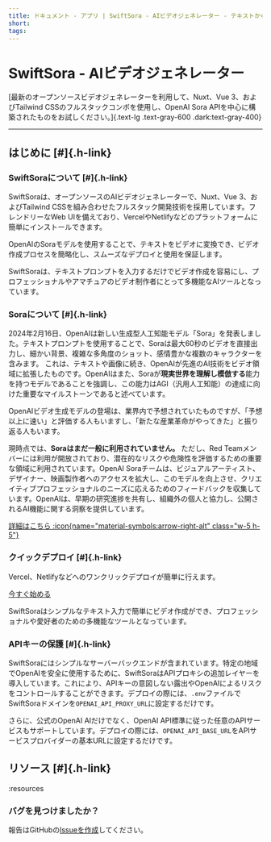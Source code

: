 ```yaml
---
title: ドキュメント - アプリ | SwiftSora - AIビデオジェネレーター - テキストからビデオと画像を生成する | SwiftSora
short:
tags:
---
```


# SwiftSora - AIビデオジェネレーター

[最新のオープンソースビデオジェネレーターを利用して、Nuxt、Vue 3、およびTailwind CSSのフルスタックコンボを使用し、OpenAI Sora APIを中心に構築されたものをお試しください。]{.text-lg .text-gray-600 .dark:text-gray-400}

---

## はじめに [#]{.h-link}

### SwiftSoraについて [#]{.h-link}

SwiftSoraは、オープンソースのAIビデオジェネレーターで、Nuxt、Vue 3、およびTailwind CSSを組み合わせたフルスタック開発技術を採用しています。フレンドリーなWeb UIを備えており、VercelやNetlifyなどのプラットフォームに簡単にインストールできます。

OpenAIのSoraモデルを使用することで、テキストをビデオに変換でき、ビデオ作成プロセスを簡略化し、スムーズなデプロイと使用を保証します。

SwiftSoraは、テキストプロンプトを入力するだけでビデオ作成を容易にし、プロフェッショナルやアマチュアのビデオ制作者にとって多機能なAIツールとなっています。

### Soraについて [#]{.h-link}

2024年2月16日、OpenAIは新しい生成型人工知能モデル「Sora」を発表しました。テキストプロンプトを使用することで、Soraは最大60秒のビデオを直接出力し、細かい背景、複雑な多角度のショット、感情豊かな複数のキャラクターを含みます。
これは、テキストや画像に続き、OpenAIが先進のAI技術をビデオ領域に拡張したものです。OpenAIはまた、Soraが**現実世界を理解し模倣する**能力を持つモデルであることを強調し、この能力はAGI（汎用人工知能）の達成に向けた重要なマイルストーンであると述べています。

OpenAIビデオ生成モデルの登場は、業界内で予想されていたものですが、「予想以上に速い」と評価する人もいますし、「新たな産業革命がやってきた」と振り返る人もいます。

現時点では、**Soraはまだ一般に利用されていません。** ただし、Red Teamメンバーには利用が開放されており、潜在的なリスクや危険性を評価するための重要な領域に利用されています。OpenAI Soraチームは、ビジュアルアーティスト、デザイナー、映画製作者へのアクセスを拡大し、このモデルを向上させ、クリエイティブプロフェッショナルのニーズに応えるためのフィードバックを収集しています。OpenAIは、早期の研究進捗を共有し、組織外の個人と協力し、公開されるAI機能に関する洞察を提供しています。

[詳細はこちら :icon{name="material-symbols:arrow-right-alt" class="w-5 h-5"}](https://openai.com/sora)

### クイックデプロイ [#]{.h-link}

Vercel、Netlifyなどへのワンクリックデプロイが簡単に行えます。

[今すぐ始める](https://github.com/jasonwang178/SwiftSora)

SwiftSoraはシンプルなテキスト入力で簡単にビデオ作成ができ、プロフェッショナルや愛好者のための多機能なツールとなっています。

### APIキーの保護 [#]{.h-link}

SwiftSoraにはシンプルなサーバーバックエンドが含まれています。特定の地域でOpenAIを安全に使用するために、SwiftSoraはAPIプロキシの追加レイヤーを導入しています。これにより、APIキーの意図しない露出やOpenAIによるリスクをコントロールすることができます。デプロイの際には、`.env`ファイルでSwiftSoraドメインを`OPENAI_API_PROXY_URL`に設定するだけです。

さらに、公式のOpenAI AIだけでなく、OpenAI API標準に従った任意のAPIサービスもサポートしています。デプロイの際には、`OPENAI_API_BASE_URL`をAPIサービスプロバイダーの基本URLに設定するだけです。

## リソース [#]{.h-link}

:resources

### バグを見つけましたか？

報告はGitHubの[Issueを作成](https://github.com/jasonwang178/SwiftSora/issues)してください。
